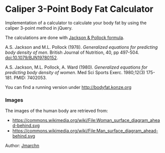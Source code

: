 # Caliper 3-Point Body Fat Calculator
Implementation of a calculator to calculate your body fat by using the caliper 3-point method in jQuery. 

The calculations are done with [Jackson & Pollock formula](https://de.wikipedia.org/wiki/Calipometrie).   

A.S. Jackson and M.L. Pollock (1978). _Generalized equations for predicting body density of men_. British Journal of Nutrition, 40, pp 497-504. [doi:10.1079/BJN19780152](http://dx.doi.org/10.1079/BJN19780152). 

A.S. Jackson, M.L. Pollock, A. Ward (1980). _Generalized equations for predicting body density of women_. Med Sci Sports Exerc. 1980;12(3) 175-181. PMID: 7402053.

You can find a running version under <http://bodyfat.konze.org>

### Images
The images of the human body are retrieved from:

* <https://commons.wikimedia.org/wiki/File:Woman_surface_diagram_ahead-behind.svg>
* <https://commons.wikimedia.org/wiki/File:Man_surface_diagram_ahead-behind.svg>

Author: [Jmarchn](https://commons.wikimedia.org/wiki/User:Jmarchn)
